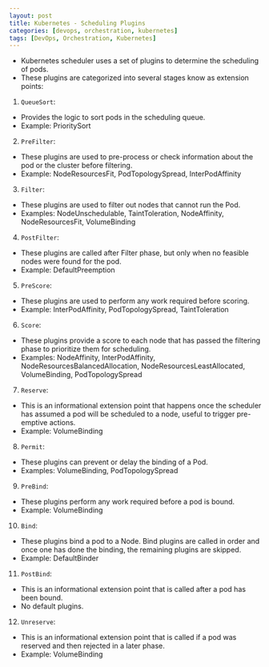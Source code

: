 ```yaml
---
layout: post
title: Kubernetes - Scheduling Plugins
categories: [devops, orchestration, kubernetes]
tags: [DevOps, Orchestration, Kubernetes]
---
```


- Kubernetes scheduler uses a set of plugins to determine the scheduling of pods. 
- These plugins are categorized into several stages know as extension points:

1. `QueueSort`: 
- Provides the logic to sort pods in the scheduling queue.
- Example: PrioritySort

2. `PreFilter`: 
- These plugins are used to pre-process or check information about the pod or the cluster before filtering.
- Example: NodeResourcesFit, PodTopologySpread, InterPodAffinity

3. `Filter`: 
- These plugins are used to filter out nodes that cannot run the Pod.
- Examples: NodeUnschedulable, TaintToleration, NodeAffinity, NodeResourcesFit, VolumeBinding

4. `PostFilter`: 
- These plugins are called after Filter phase, but only when no feasible nodes were found for the pod.
- Example: DefaultPreemption

5. `PreScore`: 
- These plugins are used to perform any work required before scoring.
- Example: InterPodAffinity, PodTopologySpread, TaintToleration

6. `Score`: 
- These plugins provide a score to each node that has passed the filtering phase to prioritize them for scheduling.
- Examples: NodeAffinity, InterPodAffinity, NodeResourcesBalancedAllocation, NodeResourcesLeastAllocated, VolumeBinding, PodTopologySpread

7. `Reserve`: 
- This is an informational extension point that happens once the scheduler has assumed a pod will be scheduled to a node, useful to trigger pre-emptive actions.
- Example: VolumeBinding

8. `Permit`: 
- These plugins can prevent or delay the binding of a Pod.
- Examples: VolumeBinding, PodTopologySpread

9. `PreBind`: 
- These plugins perform any work required before a pod is bound.
- Example: VolumeBinding

10. `Bind`: 
- These plugins bind a pod to a Node. Bind plugins are called in order and once one has done the binding, the remaining plugins are skipped.
- Example: DefaultBinder

11. `PostBind`: 
- This is an informational extension point that is called after a pod has been bound.
- No default plugins.

12. `Unreserve`: 
- This is an informational extension point that is called if a pod was reserved and then rejected in a later phase.
- Example: VolumeBinding